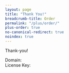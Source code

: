 ```yaml
---
layout: page
title: "Thank You!"
breadcrumb-title: Order
permalink: "/plus/order/"
plus-order: true
no-canonical-redirect: true
noindex: true
---
```


Thank-you!

Domain: <span id="txtDomain"></span><br>
License Key: <span id="txtKey"></span><br>
